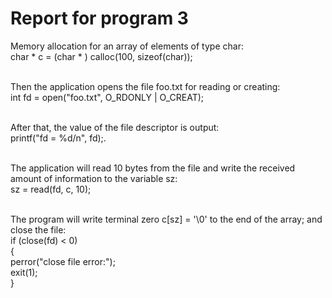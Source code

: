 # Report for program 3
Memory allocation for an array of elements of type char: </br>
char * c = (char * ) calloc(100, sizeof(char));</br></br>

Then the application opens the file foo.txt for reading or creating: </br>
int fd = open("foo.txt", O_RDONLY | O_CREAT);</br></br>

After that, the value of the file descriptor is output: </br>
printf("fd = %d/n", fd);.</br> </br>

The application will read 10 bytes from the file and write the received amount of information to the variable sz: </br>
sz = read(fd, c, 10);</br></br>

The program will write terminal zero c[sz] = '\0' to the end of the array; and close the file: </br>
if (close(fd) < 0)</br>
{</br>
perror("close file error:");</br>
exit(1);</br>
}</br></br>

